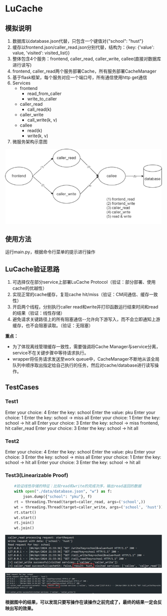 # LuCache
## 模拟说明

1. 数据库以database.json代替，只包含一个键值对{"school": "hust"}
2. 缓存以frontend.json/caller_read.json分别代替，结构为：{key: {'value': value, 'visited': visited_list}}
3. 整体包含4个服务：frontend, caller_read, caller_write, callee(直接对数据库进行读写)
4. frontend, caller_read两个服务部署Cache，所有服务部署CacheManager
5. 基于flask框架，每个服务对应一个端口号，所有通信使用http get通信
6. Services
   - frontend
      - read_from_caller
      - write_to_caller
   - caller_read
      - call_read(k)
   - caller_write
      - call_write(k, v)
   - callee
      - read(k)
      - write(k, v)
7. 微服务架构示意图

![](.\data\LuCache-模拟微服务架构.png)

## 使用方法

运行main.py，根据命令行菜单的提示进行操作

## LuCache验证思路
1. 可选择仅在部分service上部署LuCache Protocol（验证：部分部署、使用cache的优越性）
2. 实现正常的cache缓存，复现cache hit/miss（验证：CM间通信、缓存一致性）
3. 开启两个线程，分别执行caller read和write并打印函数运行结束时间和read的结果（验证：线性存储）
4. 避免请求关键路径上的所有阻塞通信--允许向下游写入，而不会立即通知上游缓存，也不会阻塞读取。（验证：无阻塞）

**重点：**

- 为了体现离线管理缓存一致性，需要强调将Cache Manager与service分离，service不在关键步骤中等待请求执行。
- wrapper将任务请求发送至work queue中，CacheManager不断地从该全局队列中顺序取出指定给自己执行的任务，然后对cache/database进行读写操作。

## TestCases
### Test1
Enter your choice: 4
Enter the key: school
Enter the value: pku
Enter your choice: 1 
Enter the key: school   -> miss all
Enter your choice: 1 
Enter the key: school   -> hit all
Enter your choice: 3 
Enter the key: school   -> miss frontend, hit caller_read
Enter your choice: 3 
Enter the key: school   -> hit all
### Test2
Enter your choice: 4
Enter the key: school
Enter the value: pku
Enter your choice: 3 
Enter the key: school   -> miss all
Enter your choice: 1 
Enter the key: school   -> hit all
Enter your choice: 3 
Enter the key: school   -> hit all

### Test3(Linearizable Proof)

```python
    #验证线性存储的特征：比较read和write的完成次序，输出read返回的数据
    with open("./data/database.json", "w") as f:
        json.dump({"school": "pku"}, f)
    rt = threading.Thread(target=caller_read, args=('school',))
    wt = threading.Thread(target=caller_write, args=('school', 'hust'))
    rt.start()
    wt.start()
    rt.join()
    wt.join()
```

![](.\data\线性说明1.png)

![](.\data\线性说明2.png)

**根据图中的结果，可以发现只要写操作在读操作之前完成了，最终的结果一定会反映出写的效果。**
